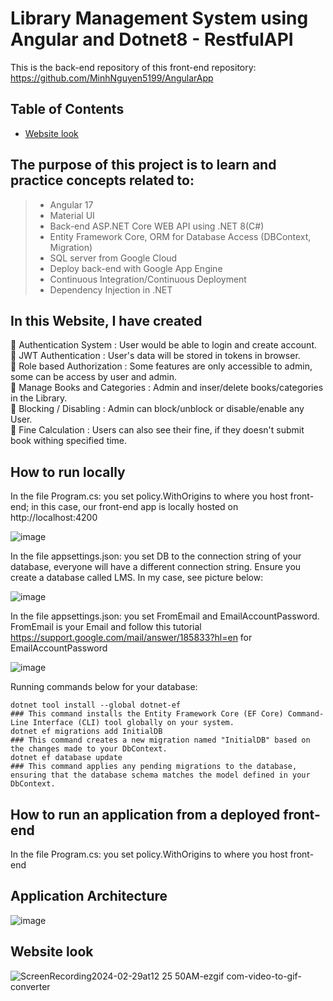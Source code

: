 # Library Management System using Angular and Dotnet8 - RestfulAPI

This is the back-end repository of this front-end repository: https://github.com/MinhNguyen5199/AngularApp

## Table of Contents
- [Website look](#Website-look)

## The purpose of this project is to learn and practice concepts related to:
> - Angular 17
> - Material UI
> - Back-end ASP.NET Core WEB API using .NET 8(C#)
> - Entity Framework Core, ORM for Database Access (DBContext, Migration)
> - SQL server from Google Cloud
> - Deploy back-end with Google App Engine
> - Continuous Integration/Continuous Deployment
> - Dependency Injection in .NET

## In this Website, I have created 
🔑 Authentication System : User would be able to login and create account.<br>
🔑 JWT Authentication : User's data will be stored in tokens in browser.<br>
🔑 Role based Authorization : Some features are only accessible to admin, some can be access by user and admin.<br>
🔑 Manage Books and Categories : Admin and inser/delete books/categories in the Library.<br>
🔑 Blocking / Disabling : Admin can block/unblock or disable/enable any User.<br>
🔑 Fine Calculation : Users can also see their fine, if they doesn't submit book withing specified time.<br>

## How to run locally

In the file Program.cs: you set policy.WithOrigins to where you host front-end; in this case, our front-end app is locally hosted on http://localhost:4200

![image](https://github.com/MinhNguyen5199/.NET-8/assets/86221335/78fbf6cf-c23f-4ada-8698-2f57c9ab6f44)

In the file appsettings.json: you set DB to the connection string of your database, everyone will have a different connection string.
Ensure you create a database called LMS. In my case, see picture below:

![image](https://github.com/MinhNguyen5199/.NET-8/assets/86221335/6f4a63e4-d423-4f03-ae6d-627011ef0877)

In the file appsettings.json: you set FromEmail and EmailAccountPassword. FromEmail is your Email and follow this tutorial https://support.google.com/mail/answer/185833?hl=en for EmailAccountPassword

![image](https://github.com/MinhNguyen5199/.NET-8/assets/86221335/35ec9018-08fd-40c0-8c48-0080afe05767)

Running commands below for your database:

    dotnet tool install --global dotnet-ef
    ### This command installs the Entity Framework Core (EF Core) Command-Line Interface (CLI) tool globally on your system.
    dotnet ef migrations add InitialDB
    ### This command creates a new migration named "InitialDB" based on the changes made to your DbContext.
    dotnet ef database update
    ### This command applies any pending migrations to the database, ensuring that the database schema matches the model defined in your DbContext.

## How to run an application from a deployed front-end

In the file Program.cs: you set policy.WithOrigins to where you host front-end

## Application Architecture

![image](https://github.com/MinhNguyen5199/AngularApp/assets/86221335/47c8a765-6925-4e2b-aca2-ecd67068c006)

## Website look

![ScreenRecording2024-02-29at12 25 50AM-ezgif com-video-to-gif-converter](https://github.com/MinhNguyen5199/AngularApp/assets/86221335/d7a4edfb-8bd3-4f3e-8d91-8a13210595a4)
